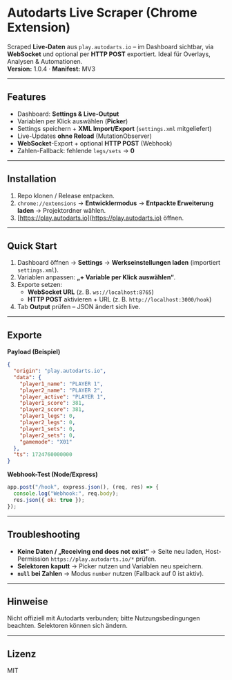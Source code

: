 # Autodarts Live Scraper (Chrome Extension)

Scraped **Live-Daten** aus `play.autodarts.io` – im Dashboard sichtbar, via **WebSocket** und optional per **HTTP POST** exportiert. Ideal für Overlays, Analysen & Automationen.  
**Version:** 1.0.4 · **Manifest:** MV3

---

## Features

- Dashboard: **Settings & Live-Output**
- Variablen per Klick auswählen (**Picker**)
- Settings speichern + **XML Import/Export** (`settings.xml` mitgeliefert)
- Live-Updates **ohne Reload** (MutationObserver)
- **WebSocket**-Export + optional **HTTP POST** (Webhook)
- Zahlen-Fallback: fehlende `legs/sets` → **0**

---

## Installation

1. Repo klonen / Release entpacken.  
2. `chrome://extensions` → **Entwicklermodus** → **Entpackte Erweiterung laden** → Projektordner wählen.  
3. [https://play.autodarts.io](https://play.autodarts.io) öffnen.

---

## Quick Start

1. Dashboard öffnen → **Settings** → **Werkseinstellungen laden** (importiert `settings.xml`).  
2. Variablen anpassen: **„+ Variable per Klick auswählen“**.  
3. Exporte setzen:
   - **WebSocket URL** (z. B. `ws://localhost:8765`)
   - **HTTP POST** aktivieren + URL (z. B. `http://localhost:3000/hook`)
4. Tab **Output** prüfen – JSON ändert sich live.

---

## Exporte

**Payload (Beispiel)**

```json
{
  "origin": "play.autodarts.io",
  "data": {
    "player1_name": "PLAYER 1",
    "player2_name": "PLAYER 2",
    "player_active": "PLAYER 1",
    "player1_score": 381,
    "player2_score": 381,
    "player1_legs": 0,
    "player2_legs": 0,
    "player1_sets": 0,
    "player2_sets": 0,
    "gamemode": "X01"
  },
  "ts": 1724760000000
}
```

**Webhook-Test (Node/Express)**

```js
app.post("/hook", express.json(), (req, res) => {
  console.log("Webhook:", req.body);
  res.json({ ok: true });
});
```

---

## Troubleshooting

- **Keine Daten / „Receiving end does not exist“** → Seite neu laden, Host-Permission `https://play.autodarts.io/*` prüfen.  
- **Selektoren kaputt** → Picker nutzen und Variablen neu speichern.  
- **`null` bei Zahlen** → Modus `number` nutzen (Fallback auf 0 ist aktiv).

---

## Hinweise

Nicht offiziell mit Autodarts verbunden; bitte Nutzungsbedingungen beachten. Selektoren können sich ändern.

---

## Lizenz

MIT
